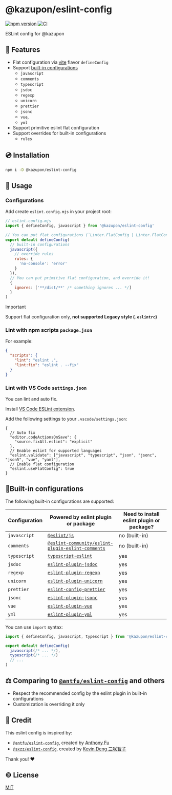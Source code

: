 # @kazupon/eslint-config

[![npm version][npm-version-src]][npm-version-href]
[![CI][ci-src]][ci-href]

ESLint config for @kazupon

## 🌟 Features

- Flat configuration via [vite](https://vitejs.dev/config/) flavor `defineConfig`
- Support [built-in configurations](#built-in-configurations)
  - `javascript`
  - `comments`
  - `typescript`
  - `jsdoc`
  - `regexp`
  - `unicorn`
  - `prettier`
  - `jsonc`
  - `vue`,
  - `yml`
- Support primitive eslint flat configuration
- Support overrides for built-in configurations
  - `rules`

## 💿 Installation

```sh
npm i -D @kazupon/eslint-config
```

## 🚀 Usage

### Configurations

Add create `eslint.config.mjs` in your project root:

```js
// eslint.config.mjs
import { defineConfig, javascript } from '@kazupon/eslint-config'

// You can put flat configurations (`Linter.FlatConfig | Linter.FlatConfig[]`)
export default defineConfig(
  // built-in configurations
  javascript({
    // override rules
    rules: {
      'no-console': 'error'
    }
  }),
  // You can put primitive flat configuration, and override it!
  {
    ignores: ['**/dist/**' /* something ignores ... */]
  }
)
```

> [!IMPORTANT]
> Support flat configuration only, **not supported Legacy style (`.eslintrc`)**

### Lint with npm scripts `package.json`

For example:

```json
{
  "scripts": {
    "lint": "eslint .",
    "lint:fix": "eslint . --fix"
  }
}
```

### Lint with VS Code `settings.json`

You can lint and auto fix.

Install [VS Code ESLint extension](https://marketplace.visualstudio.com/items?itemName=dbaeumer.vscode-eslint).

Add the following settings to your `.vscode/settings.json`:

```jsonc
{
  // Auto fix
  "editor.codeActionsOnSave": {
    "source.fixAll.eslint": "explicit"
  },
  // Enable eslint for supported languages
  "eslint.validate": ["javascript", "typescript", "json", "jsonc", "json5", "vue", "yaml"],
  // Enable flat configuration
  "eslint.useFlatConfig": true
}
```

## 🔨Built-in configurations

The following built-in configurations are supported:

| Configuration | Powered by eslint plugin or package                                                                                                | Need to install eslint plugin or package? |
| ------------- | ---------------------------------------------------------------------------------------------------------------------------------- | ----------------------------------------- |
| `javascript`  | [`@eslint/js`](https://www.npmjs.com/package/@eslint/js)                                                                           | no (built-in)                             |
| `comments`    | [`@eslint-community/eslint-plugin-eslint-comments`](https://www.npmjs.com/package/@eslint-community/eslint-plugin-eslint-comments) | no (built-in)                             |
| `typescript`  | [`typescript-eslint`](https://www.npmjs.com/package/typescript-eslint)                                                             | yes                                       |
| `jsdoc`       | [`eslint-plugin-jsdoc`](https://www.npmjs.com/package/eslint-plugin-jsdoc)                                                         | yes                                       |
| `regexp`      | [`eslint-plugin-regexp`](https://www.npmjs.com/package/eslint-plugin-regexp)                                                       | yes                                       |
| `unicorn`     | [`eslint-plugin-unicorn`](https://www.npmjs.com/package/eslint-plugin-unicorn)                                                     | yes                                       |
| `prettier`    | [`eslint-config-prettier`](https://www.npmjs.com/package/eslint-config-prettier)                                                   | yes                                       |
| `jsonc`       | [`eslint-plugin-jsonc`](https://www.npmjs.com/package/eslint-plugin-jsonc)                                                         | yes                                       |
| `vue`         | [`eslint-plugin-vue`](https://www.npmjs.com/package/eslint-plugin-vue)                                                             | yes                                       |
| `yml`         | [`eslint-plugin-yml`](https://www.npmjs.com/package/eslint-plugin-yml)                                                             | yes                                       |

You can use `import` syntax:

```js
import { defineConfig, javascript, typescript } from '@kazupon/eslint-config'

export default defineConfig(
  javascript(/* ... */),
  typescript(/* ... */)
  // ...
)
```

## ⚖️ Comparing to [`@antfu/eslint-config`](https://github.com/antfu/eslint-config) and others

- Respect the recommended config by the eslint plugin in built-in configurations
- Customization is overriding it only

## 💖 Credit

This eslint config is inspired by:

- [`@antfu/eslint-config`](https://github.com/antfu/eslint-config), created by [Anthony Fu](https://github.com/antfu)
- [`@sxzz/eslint-config`](https://github.com/sxzz/eslint-config), created by [Kevin Deng 三咲智子](https://github.com/sxzz)

Thank you! ❤️

## ©️ License

[MIT](http://opensource.org/licenses/MIT)

<!-- Badges -->

[npm-version-src]: https://img.shields.io/npm/v/@kazupon/eslint-config?style=flat
[npm-version-href]: https://npmjs.com/package/@kazupon/eslint-config
[npm-downloads-src]: https://img.shields.io/npm/dm/@kazupon/eslint-config?style=flat
[npm-downloads-href]: https://npmjs.com/package/@kazupon/eslint-config
[ci-src]: https://github.com/kazupon/eslint-config/actions/workflows/ci.yml/badge.svg
[ci-href]: https://github.com/kazupon/eslint-config/actions/workflows/ci.yml
